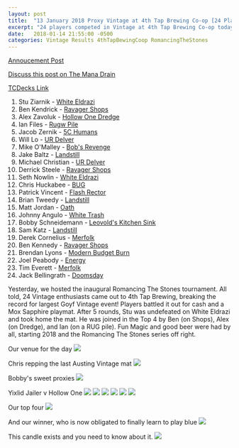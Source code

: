 ```yaml
---
layout: post
title:  "13 January 2018 Proxy Vintage at 4th Tap Brewing Co-op [24 Players]"
excerpt: "24 players competed in Vintage at 4th Tap Brewing Co-op today. Check out the results!!"
date:   2018-01-14 21:55:00 -0500
categories: Vintage Results 4thTapBewingCoop RomancingTheStones
---
```


[Annoucement Post](http://themanadrain.com/topic/1660/1-13-18-austin-tx-100-proxy-vintage-4th-tap-brewing)

[Discuss this post on The Mana Drain](http://themanadrain.com/topic/1695/13-january-2018-proxy-vintage-4th-tap-brewing-24-players)

[TCDecks Link](http://www.tcdecks.net/deck.php?id=26313)

1. Stu Ziarnik - [White Eldrazi](/assets/images/2018-01-13/deck-1.jpg)
2. Ben Kendrick - [Ravager Shops](/assets/images/2018-01-13/deck-2.jpg)
3. Alex Zavoluk - [Hollow One Dredge](/assets/images/2018-01-13/deck-3.jpg)
4. Ian Files - [Rugw Pile](/assets/images/2018-01-13/deck-4.jpg)
5. Jacob Zernik - [5C Humans](/assets/images/2018-01-13/deck-5.jpg)
6. Will Lo - [UR Delver](/assets/images/2018-01-13/deck-6.jpg)
7. Mike O'Malley - [Bob's Revenge](/assets/images/2018-01-13/deck-7.jpg)
8. Jake Baltz - [Landstill](/assets/images/2018-01-13/deck-8.jpg)
9. Michael Christian - [UR Delver](/assets/images/2018-01-13/deck-9.jpg)
10. Derrick Steele - [Ravager Shops](/assets/images/2018-01-13/deck-10.jpg)
11. Seth Nowlin - [White Eldrazi](/assets/images/2018-01-13/deck-11.jpg)
12. Chris Huckabee - [BUG](/assets/images/2018-01-13/deck-12.jpg)
13. Patrick Vincent - [Flash Rector](/assets/images/2018-01-13/deck-13.jpg)
14. Brian Tweedy - [Landstill](/assets/images/2018-01-13/deck-14.jpg)
15. Matt Jordan - [Oath](/assets/images/2018-01-13/deck-15.jpg)
16. Johnny Angulo - [White Trash](/assets/images/2018-01-13/deck-16.jpg)
17. Bobby Schneidemann - [Leovold's Kitchen Sink](/assets/images/2018-01-13/deck-17.jpg)
18. Sam Katz - [Landstill](/assets/images/2018-01-13/deck-18.jpg)
19. Derek Cornelius - [Merfolk](/assets/images/2018-01-13/deck-19.jpg)
20. Ben Kennedy - [Ravager Shops](/assets/images/2018-01-13/deck-20.jpg)
21. Brendan Lyons - [Modern Budget Burn](/assets/images/2018-01-13/deck-21.jpg)
22. Joel Peabody - [Energy](/assets/images/2018-01-13/deck-22.jpg)
23. Tim Everett - [Merfolk](/assets/images/2018-01-13/deck-23.jpg)
24. Jack Bellingrath - [Doomsday](/assets/images/2018-01-13/deck-24.jpg)

Yesterday, we hosted the inaugural Romancing The Stones tournament. All told, 24 Vintage
enthusiasts came out to 4th Tap Brewing, breaking the record for largest Goyf Vintage event!
Players battled it out for cash and a Mox Sapphire playmat. After 5 rounds, Stu was undefeated
on White Eldrazi and took home the mat. He was joined in the Top 4 by Ben (on Shops), Alex
(on Dredge), and Ian (on a RUG pile). Fun Magic and good beer were had by all, starting 2018
and the Romancing The Stones series off right.

Our venue for the day
![](/assets/images/2018-01-13/1.jpg)

Chris repping the last Austing Vintage mat
![](/assets/images/2018-01-13/2.jpg)

Bobby's sweet proxies
![](/assets/images/2018-01-13/3.jpg)

Yixlid Jailer v Hollow One
![](/assets/images/2018-01-13/4.jpg)
![](/assets/images/2018-01-13/5.jpg)
![](/assets/images/2018-01-13/6.jpg)
![](/assets/images/2018-01-13/7.jpg)
![](/assets/images/2018-01-13/8.jpg)
![](/assets/images/2018-01-13/9.jpg)

Our top four
![](/assets/images/2018-01-13/10.jpg)

And our winner, who is now obligated to finally learn to play blue
![](/assets/images/2018-01-13/11.jpg)

This candle exists and you need to know about it.
![](/assets/images/2018-01-13/12.jpg)